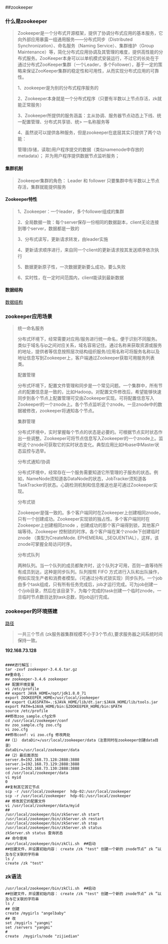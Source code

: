 ##zookeeper

### 什么是zookeeper

>Zookeeper是一个分布式开源框架，提供了协调分布式应用的基本服务，它向外部应用暴露一组通用服务——分布式同步（Distributed Synchronization）、命名服务（Naming Service）、集群维护（Group Maintenance）等，简化分布式应用协调及其管理的难度，提供高性能的分布式服务。ZooKeeper本身可以以单机模式安装运行，不过它的长处在于通过分布式ZooKeeper集群（一个Leader，多个Follower），基于一定的策略来保证ZooKeeper集群的稳定性和可用性，从而实现分布式应用的可靠性。
>
>1、zookeeper是为别的分布式程序服务的
>
>2、Zookeeper本身就是一个分布式程序（只要有半数以上节点存活，zk就能正常服务）
>
>3、Zookeeper所提供的服务涵盖：主从协调、服务器节点动态上下线、统一配置管理、分布式共享锁、统> 一名称服务等
>
>4、虽然说可以提供各种服务，但是zookeeper在底层其实只提供了两个功能：
>
>管理(存储，读取)用户程序提交的数据（类似namenode中存放的metadata）； 
> 并为用户程序提供数据节点监听服务；

#### 集群机制

>Zookeeper集群的角色： Leader 和 follower 
> 只要集群中有半数以上节点存活，集群就能提供服务

#### Zookeeper特性

>1、Zookeeper：一个leader，多个follower组成的集群
>
>2、全局数据一致：每个server保存一份相同的数据副本，client无论连接到哪个server，数据都是一致的
>
>3、分布式读写，更新请求转发，由leader实施
>
>4、更新请求顺序进行，来自同一个client的更新请求按其发送顺序依次执行
>
>5、数据更新原子性，一次数据更新要么成功，要么失败
>
>6、实时性，在一定时间范围内，client能读到最新数据

#### 数据结构

[数据结构](https://www.cnblogs.com/xums/p/7074008.html)

### zookeeper应用场景

>统一命名服务
>
>​    分布式环境下，经常需要对应用/服务进行统一命名，便于识别不同服务。类似于域名与ip之间对应关系，域名容易记住。通过名称来获取资源或服务的地址，提供者等信息按照层次结构组织服务/应用名称可将服务名称以及地址信息写到Zookeeper上，客户端通过Zookeeper获取可用服务列表类。
>
>配置管理
>
>​    分布式环境下，配置文件管理和同步是一个常见问题。一个集群中，所有节点的配置信息是一致的，比如Hadoop。对配置文件修改后，希望能够快速同步到各个节点上配置管理可交由Zookeeper实现。可将配置信息写入Zookeeper的一个znode上。各个节点监听这个znode。一旦znode中的数据被修改，zookeeper将通知各个节点。
>
>集群管理
>
>​    分布式环境中，实时掌握每个节点的状态是必要的。可根据节点实时状态作出一些调整。Zookeeper可将节点信息写入Zookeeper的一个znode上。监听这个znode可获取它的实时状态变化。典型应用比如Hbase中Master状态监控与选举。
>
>分布式通知/协调
>
>​    分布式环境中，经常存在一个服务需要知道它所管理的子服务的状态。例如，NameNode须知道各DataNode的状态，JobTracker须知道各TaskTracker的状态。心跳检测机制和信息推送也是可通过Zookeeper实现。
>
>分布式锁
>
>​    Zookeeper是强一致的。多个客户端同时在Zookeeper上创建相同znode，只有一个创建成功。Zookeeper实现锁的独占性。多个客户端同时在Zookeeper上创建相同znode ，创建成功的那个客户端得到锁，其他客户端等待。Zookeeper 控制锁的时序。各个客户端在某个znode下创建临时znode （类型为CreateMode. EPHEMERAL _SEQUENTIAL），这样，该znode可掌握全局访问时序。
>
>分布式队列
>
>​    两种队列。当一个队列的成员都聚齐时，这个队列才可用，否则一直等待所有成员到达，这种是同步队列。队列按照 FIFO 方式进行入队和出队操作，例如实现生产者和消费者模型。（可通过分布式锁实现）
>​     同步队列。一个job由多个task组成，只有所有任务完成后，job才运行完成。可为job创建一个/job目录，然后在该目录下，为每个完成的task创建一个临时znode，一旦临时节点数目达到task总数，则job运行完成。

### zookeeper的环境搭建

[路径](https://blog.csdn.net/xiaolang85/article/details/13021339)

>一共三个节点
> (zk服务器集群规模不小于3个节点),要求服务器之间系统时间保持一致。

**192.168.73.128**

```shell

####进行解压： 
tar -zxvf zookeeper-3.4.6.tar.gz
##重命名：
mv zookeeper-3.4.6 zookeeper
## 配置环境变量
vi /etc/profile
## export JAVA_HOME=/opt/jdk1.8.0_71
export ZOOKEEPER_HOME=/usr/local/zookeeper
## export CLASSPATH=.:$JAVA_HOME/lib/dt.jar:$JAVA_HOME/lib/tools.jar
export PATH=$JAVA_HOME/bin:$ZOOKEEPER_HOME/bin:$PATH
source /etc/profile
##修改zoo_sample.cfg文件
cd /usr/local/zookeeper/conf
mv zoo_sample.cfg zoo.cfg
vi zoo.cfg
##修改conf: vi zoo.cfg 修改两处
##（1） dataDir=/usr/local/zookeeper/data（注意同时在zookeeper创建data目录）
dataDir=/usr/local/zookeeper/data
##（2）最后面添加
server.0=192.168.73.128:2888:3888
server.1=192.168.73.129:2888:3888
server.2=192.168.73.130:2888:3888
cd /usr/local/zookeeper/data
vi myid 
0
##复制其它其它节点
scp -r /usr/local/zookeeper  hdp-02:/usr/local/zookeeper
scp -r /usr/local/zookeeper  hdp-01:/usr/local/zookeeper
## 修改其它的配置文件
vi /usr/local/zookeeper/data/myid
##
/usr/local/zookeeper/bin/zkServer.sh start
/usr/local/zookeeper/bin/zkServer.sh restart
/usr/local/zookeeper/bin/zkServer.sh stop
/usr/local/zookeeper/bin/zkServer.sh status
zkServer.sh status 查询状态
## 命令使用
/usr/local/zookeeper/bin/zkCli.sh  ##启动
##创建文件，并设置初始内容： create /zk "test" 创建一个新的 znode节点“ zk ”以及与它关联的字符串
ls /
create /zk "test"
```

### zk语法

```shell
/usr/local/zookeeper/bin/zkCli.sh  ##启动
##创建文件，并设置初始内容： create /zk "test" 创建一个新的 znode节点“ zk ”以及与它关联的字符串
ls /
## 创建
create /mygirls "angelbaby"
## 改
set /mygirls "yangmi"
set /servers "yangmi"
# 
create  /mygirls/node "zijiedian"
```

